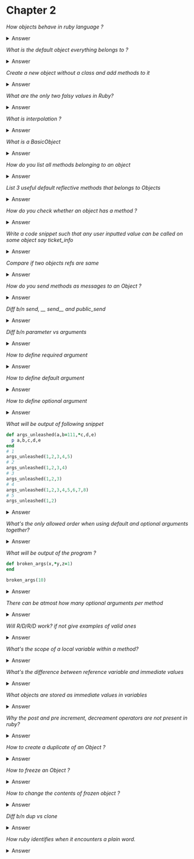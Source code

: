 # Chapter 2

*How objects behave in ruby language ?*
<details>
<summary>Answer</summary>

- An object is like a new born in ruby.
- It has some default set of behaviors
- It can also be taught any new behaviors which is not defined by the parent (i.e the class that created it.)
- We can also link to analogy of cell and DNA.

</details>

*What is the default object everything belongs to ?*
<details>
<summary>Answer</summary>
Object
</details>

*Create a new object without a class and add methods to it*
<details>
<summary>Answer</summary>

```ruby
a = Object.new
def a.say_hello
  puts "hello there!!!"
end
```
</details>

*What are the only two falsy values in Ruby?*
<details>
<summary>Answer</summary>

- False and nil
</details>

*What is interpolation ?*
<details>
<summary>Answer</summary>

- substituting any expression in a string

```ruby
value = "interpolation"
"this is #{interpolation}.
I can put any expression like #{1+3}
```
</details>

*What is a BasicObject*
<details>
<summary>Answer</summary>

- The bare minimal Object with only a few methods.
- It doesn't even have "methods" method or inspect or object_id
</details>

*How do you list all methods belonging to an object*
<details>
<summary>Answer</summary>

- my_object.methods

</details>

*List 3 useful default reflective methods that belongs to Objects*
<details>
<summary>Answer</summary>

1. object_id
2. respond_to?
3. send or __ send__

</details>

*How do you check whether an object has a method ?*
<details>
<summary>Answer</summary>

```ruby
my_object.respond_to?("message")
```
</details>

*Write a code snippet such that any user inputted value can be called on some object say ticket_info*
<details>
<summary>Answer</summary>

```ruby
user_message = gets.chomp
if my_object.respond_to?(user_message)
  ticket_info.send(user_message)
else
  puts "Ticket object cannot respond to the message #{user_message}"
end
```
</details>

*Compare if two objects refs are same*
<details>
<summary>Answer</summary>

```ruby
object_a.object_id == object_b.object_id
```

</details>

*How do you send methods as messages to an Object ?*
<details>
<summary>Answer</summary>

Using the dot operator or send method message

</details>

*Diff b/n send, __ send__ and public_send*
<details>
<summary>Answer</summary>

- send and __send___ are essentially same. __send___ is defined in order to avoid confusion and name clashes.
- *public_send* can only access public methods.

</details>

*Diff b/n parameter vs arguments*
<details>
<summary>Answer</summary>

- parameter is formal way of defining variables that the method will accept during method definition.
- arguments are the list of variables passed at run time when calling a function

</details>

*How to define required argument*
<details>
<summary>Answer</summary>


```ruby
def one_required_param(a)

end
```

</details>

*How to define default argument*
<details>
<summary>Answer</summary>


```ruby
def one_default_param(a=100)

end
```

</details>

*How to define optional argument*
<details>
<summary>Answer</summary>


```ruby
def multi_optional_param(*a)
end
```

</details>

*What will be output of following snippet*

```ruby
def args_unleashed(a,b=111,*c,d,e)
  p a,b,c,d,e
end
# 1
args_unleashed(1,2,3,4,5)
# 2
args_unleashed(1,2,3,4)
# 3
args_unleashed(1,2,3)
# 4
args_unleashed(1,2,3,4,5,6,7,8)
# 5
args_unleashed(1,2)
```

<details>
<summary>Answer</summary>

- I will be printed in one line each for simplicity, I'm just giving the return value.

1. [1, 2, [3], 4, 5]
2. [1, 2, [], 3, 4]
3. [1, 1, [], 2, 3]
4. [1, 2, [3, 4, 5, 6], 7, 8]

</details>

*What's the only allowed order when using default and optional arguments together?*
<details>
<summary>Answer</summary>

- optional or sponge argument can only be put after the default arguments and never before them
- defaul
- it will raise syntax error

</details>

*What will be output of the program ?*

```ruby
def broken_args(x,*y,z=1)
end

broken_args(10)
```
<details>
<summary>Answer</summary>

- default could never get a value since sponge will not leave anything for z.

</details>

*There can be atmost how many optional arguments per method*
<details>
<summary>Answer</summary>

- Only one always

</details>

*Will R/D/R/D work? if not give examples of valid ones*
<details>
<summary>Answer</summary>

- It will throw syntax error.

</details>

*What's the scope of a local variable within a method?*
<details>
<summary>Answer</summary>

- It is visible only in that method.

</details>

*What's the difference between reference variable and immediate values*
<details>
<summary>Answer</summary>

- Usually all objects in ruby are stored as reference in a variable.
- But there some objects that are directly stored in the variable itself.

</details>

*What objects are stored as immediate values in variables*
<details>
<summary>Answer</summary>

1. numbers - integer and floats
2. symbols
3. true and false
4. nil

</details>

*Why the post and pre increment, decreament operators are not present in ruby?*
<details>
<summary>Answer</summary>

- In ruby even though immediate values mean that they are directly present in the variable itself, it's actually a bit different in how it's present.
- It would be like re-assigning the value of self. But that is not possible
- For example, the existence of an integer 100 is always unique no matter how many variables are referencing to it.

```ruby
a = 100
b = 100
p a.object_id
# 201
p c.object_id
# 201
```

- ++ and -- would mean re-assigning the variable to the next object. It doesn't make any sense.

</details>

*How to create a duplicate of an Object ?*
<details>
<summary>Answer</summary>


```ruby
my_object.dup
```

</details>

*How to freeze an Object ?*
<details>
<summary>Answer</summary>


```ruby
def change_string(str)
  str.replace("New string content!")
end

s = "Original string content!"
s.freeze
change_string(s) 
# will throw FrozenError (can’t modify frozen string)
```

</details>

*How to change the contents of frozen object ?*
<details>
<summary>Answer</summary>

- There is no un freeze method.
- They can't be changed.

</details>

*Diff b/n dup vs clone*
<details>
<summary>Answer</summary>

- calling dup on frozen object copies the object and the new object is not frozen
- clone copies the frozen object with forzen mode on.

</details>

*How ruby identifies when it encounters a plain word.*
<details>
<summary>Answer</summary>

1. If the identifier is a keyword, it’s a keyword (Ruby has an internal list of these and recognizes them).
2. If there’s an equal sign (=) to the right of the identifier, it’s a local variable undergoing an assignment.
3. Otherwise, the identifier is assumed to be a local variable or method call, both of which are treated the same way by the Ruby interpreter. That's why the error message also says undefined local variable or method.
</details>